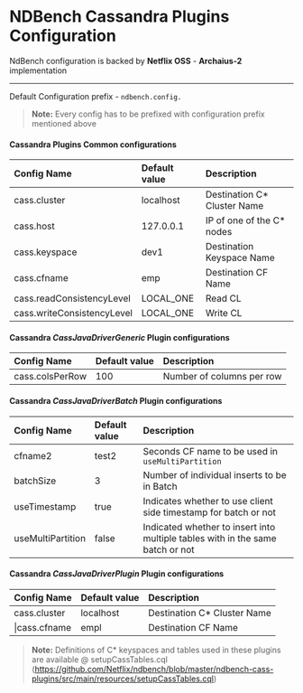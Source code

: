 NDBench Cassandra Plugins Configuration
===================

NdBench configuration is backed by **Netflix OSS** - **Archaius-2** implementation

----------


Default Configuration prefix - `ndbench.config.`



> **Note:**
Every config has to be prefixed with configuration prefix mentioned above


#### Cassandra Plugins Common configurations
| Config Name     | Default value | Description   |
| :------- | :---- | :--- |
|cass.cluster| 	localhost | Destination C* Cluster Name |
|cass.host| 127.0.0.1 | IP of one of the C* nodes
|cass.keyspace| 	dev1 | Destination Keyspace Name|
|cass.cfname| 	emp | Destination CF Name|
|cass.readConsistencyLevel| 	LOCAL_ONE | Read CL|
|cass.writeConsistencyLevel| 	LOCAL_ONE | Write CL|

#### Cassandra *CassJavaDriverGeneric* Plugin configurations
| Config Name     | Default value | Description   |
| :------- | :---- | :--- |
|cass.colsPerRow| 	100 | Number of columns per row|

#### Cassandra *CassJavaDriverBatch* Plugin configurations

| Config Name     | Default value | Description   |
| :------- | :---- | :--- |
|cfname2| test2| Seconds CF name to be used in `useMultiPartition` |
|batchSize| 3| Number of individual inserts to be in Batch|
|useTimestamp| true| Indicates whether to use client side timestamp for batch or not |
|useMultiPartition| false| Indicated whether to insert into multiple tables with in the same batch or not|


#### Cassandra *CassJavaDriverPlugin* Plugin configurations
| Config Name     | Default value | Description   |
| :------- | :---- | :--- |
|cass.cluster| 	localhost | Destination C* Cluster Name |
\|cass.cfname| 	empl | Destination CF Name|

> **Note:**
Definitions of C* keyspaces and tables used in these plugins are available @ setupCassTables.cql (https://github.com/Netflix/ndbench/blob/master/ndbench-cass-plugins/src/main/resources/setupCassTables.cql)
